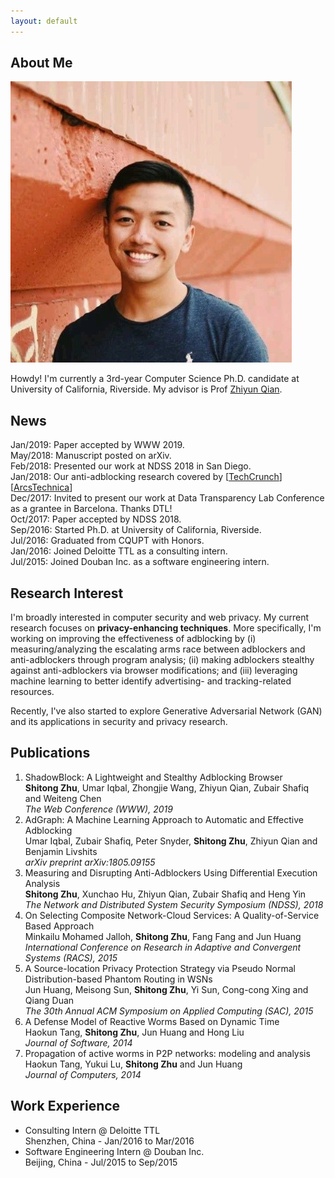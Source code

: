 ```yaml
---
layout: default
---
```


## About Me

<img class="profile-picture" src="profile.png">

Howdy! I'm currently a 3rd-year Computer Science Ph.D. candidate at University of California, Riverside. My advisor is Prof [Zhiyun Qian](https://www.cs.ucr.edu/~zhiyunq/).

## News
Jan/2019: Paper accepted by WWW 2019.  
May/2018: Manuscript posted on arXiv.  
Feb/2018: Presented our work at NDSS 2018 in San Diego.  
Jan/2018: Our anti-adblocking research covered by [[TechCrunch](https://techcrunch.com/2017/12/27/thousands-of-major-sites-are-taking-silent-anti-ad-blocking-measures/)] [[ArcsTechnica](https://arstechnica.com/science/2018/01/academic-researchers-fire-latest-shots-in-ad-blocking-arms-race/)]  
Dec/2017: Invited to present our work at Data Transparency Lab Conference as a grantee in Barcelona. Thanks DTL!  
Oct/2017: Paper accepted by NDSS 2018.  
Sep/2016: Started Ph.D. at University of California, Riverside.  
Jul/2016: Graduated from CQUPT with Honors.  
Jan/2016: Joined Deloitte TTL as a consulting intern.  
Jul/2015: Joined Douban Inc. as a software engineering intern.  

## Research Interest

I'm broadly interested in computer security and web privacy. 
My current research focuses on **privacy-enhancing techniques**.
More specifically, I'm working on improving the effectiveness of adblocking by (i) measuring/analyzing the escalating arms race between adblockers and anti-adblockers through program analysis; (ii) making adblockers stealthy against anti-adblockers via browser modifications; and (iii) leveraging machine learning to better identify advertising- and tracking-related resources.

Recently, I've also started to explore Generative Adversarial Network (GAN) and its applications in security and privacy research. 

## Publications

1. ShadowBlock: A Lightweight and Stealthy Adblocking Browser  
**Shitong Zhu**, Umar Iqbal, Zhongjie Wang, Zhiyun Qian, Zubair Shafiq and Weiteng Chen  
*The Web Conference (WWW), 2019*
2. AdGraph: A Machine Learning Approach to Automatic and Effective Adblocking  
Umar Iqbal, Zubair Shafiq, Peter Snyder, **Shitong Zhu**, Zhiyun Qian and Benjamin Livshits  
*arXiv preprint arXiv:1805.09155*
3. Measuring and Disrupting Anti-Adblockers Using Differential Execution Analysis  
**Shitong Zhu**, Xunchao Hu, Zhiyun Qian, Zubair Shafiq and Heng Yin  
*The Network and Distributed System Security Symposium (NDSS), 2018*
4. On Selecting Composite Network-Cloud Services: A Quality-of-Service Based Approach  
Minkailu Mohamed Jalloh, **Shitong Zhu**, Fang Fang and Jun Huang  
*International Conference on Research in Adaptive and Convergent Systems (RACS), 2015*
5. A Source-location Privacy Protection Strategy via Pseudo Normal Distribution-based Phantom Routing in WSNs  
Jun Huang, Meisong Sun, **Shitong Zhu**, Yi Sun, Cong-cong Xing and Qiang Duan  
*The 30th Annual ACM Symposium on Applied Computing (SAC), 2015*
6. A Defense Model of Reactive Worms Based on Dynamic Time  
Haokun Tang, **Shitong Zhu**, Jun Huang and Hong Liu  
*Journal of Software, 2014*
7. Propagation of active worms in P2P networks: modeling and analysis  
Haokun Tang, Yukui Lu, **Shitong Zhu** and Jun Huang  
*Journal of Computers, 2014*

## Work Experience

* Consulting Intern @ Deloitte TTL  
Shenzhen, China - Jan/2016 to Mar/2016
* Software Engineering Intern @ Douban Inc.  
Beijing, China - Jul/2015 to Sep/2015
